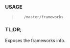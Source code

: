 <!--- This is an automatically generated file. DO NOT EDIT! --->
### USAGE ###
>        /master/frameworks

### TL;DR; ###
Exposes the frameworks info.